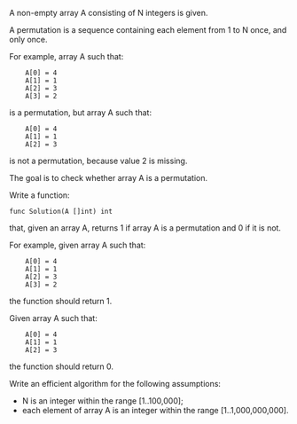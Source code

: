 A non-empty array A consisting of N integers is given.

A permutation is a sequence containing each element from 1 to N once, and only once.

For example, array A such that:

```
    A[0] = 4
    A[1] = 1
    A[2] = 3
    A[3] = 2
```

is a permutation, but array A such that:

```
    A[0] = 4
    A[1] = 1
    A[2] = 3
```

is not a permutation, because value 2 is missing.

The goal is to check whether array A is a permutation.

Write a function:

`func Solution(A []int) int`

that, given an array A, returns 1 if array A is a permutation and 0 if it is not.

For example, given array A such that:

```
    A[0] = 4
    A[1] = 1
    A[2] = 3
    A[3] = 2
```

the function should return 1.

Given array A such that:

```
    A[0] = 4
    A[1] = 1
    A[2] = 3
```

the function should return 0.

Write an efficient algorithm for the following assumptions:

* N is an integer within the range [1..100,000];
* each element of array A is an integer within the range [1..1,000,000,000].

